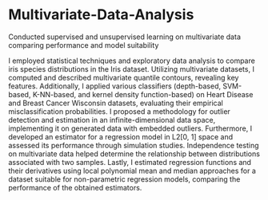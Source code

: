 # Multivariate-Data-Analysis
Conducted supervised and unsupervised learning on multivariate data comparing performance and model suitability

I employed statistical techniques and exploratory data analysis to compare iris species distributions in the Iris dataset. Utilizing multivariate datasets, I computed and described multivariate quantile contours, revealing key features. Additionally, I applied various classifiers (depth-based, SVM-based, K-NN-based, and kernel density function-based) on Heart Disease and Breast Cancer Wisconsin datasets, evaluating their empirical misclassification probabilities. I proposed a methodology for outlier detection and estimation in an infinite-dimensional data space, implementing it on generated data with embedded outliers. Furthermore, I developed an estimator for a regression model in L2[0, 1] space and assessed its performance through simulation studies. Independence testing on multivariate data helped determine the relationship between distributions associated with two samples. Lastly, I estimated regression functions and their derivatives using local polynomial mean and median approaches for a dataset suitable for non-parametric regression models, comparing the performance of the obtained estimators.
